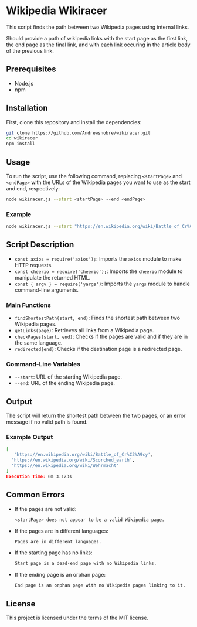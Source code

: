 
# Wikipedia Wikiracer

This script finds the path between two Wikipedia pages using internal links.

Should provide a path of wikipedia links with the start page as the first link, the end page as the final link, and with each link occuring in the article body of the previous link.

## Prerequisites

- Node.js
- npm

## Installation

First, clone this repository and install the dependencies:

```sh
git clone https://github.com/Andrewsnobre/wikiracer.git
cd wikiracer
npm install 
```

## Usage

To run the script, use the following command, replacing `<startPage>` and `<endPage>` with the URLs of the Wikipedia pages you want to use as the start and end, respectively:

```sh
node wikiracer.js --start <startPage> --end <endPage>
```

### Example

```sh
node wikiracer.js --start "https://en.wikipedia.org/wiki/Battle_of_Cr%C3%A9cy" --end "https://en.wikipedia.org/wiki/Wehrmacht"
```

## Script Description

- `const axios = require('axios');`: Imports the `axios` module to make HTTP requests.
- `const cheerio = require('cheerio');`: Imports the `cheerio` module to manipulate the returned HTML.
- `const { argv } = require('yargs')`: Imports the `yargs` module to handle command-line arguments.

### Main Functions

- `findShortestPath(start, end)`: Finds the shortest path between two Wikipedia pages.
- `getLinks(page)`: Retrieves all links from a Wikipedia page.
- `checkPages(start, end)`: Checks if the pages are valid and if they are in the same language.
- `redirected(end)`: Checks if the destination page is a redirected page.

### Command-Line Variables

- `--start`: URL of the starting Wikipedia page.
- `--end`: URL of the ending Wikipedia page.

## Output

The script will return the shortest path between the two pages, or an error message if no valid path is found.

### Example Output

```sh
[
   'https://en.wikipedia.org/wiki/Battle_of_Cr%C3%A9cy',
  'https://en.wikipedia.org/wiki/Scorched_earth',
  'https://en.wikipedia.org/wiki/Wehrmacht'
]
Execution Time: 0m 3.123s

```

## Common Errors

- If the pages are not valid:
  ```sh
  <startPage> does not appear to be a valid Wikipedia page.
  ```

- If the pages are in different languages:

  ```sh
  Pages are in different languages.
- If the starting page has no links:
  ```sh
  Start page is a dead-end page with no Wikipedia links.
- If the ending page is an orphan page:
    ```sh
   End page is an orphan page with no Wikipedia pages linking to it.
    ```

## License

This project is licensed under the terms of the MIT license.

